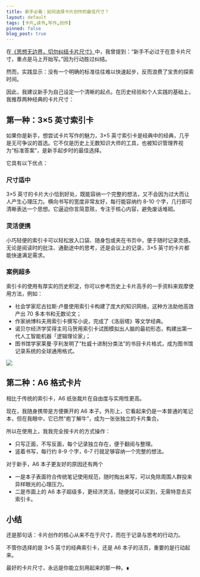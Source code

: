 ```yaml
---
title: 新手必看：如何选择卡片创作的最佳尺寸？
layout: default
tags: [卡片,读书,写作,创作]
pinned: false
blog_post: true
---
```



在[《思想无边界，切勿纠结卡片尺寸》](https://www.cnfeat.com/2024/11/18/CardSize.html)中，我曾提到：“新手不必过于在意卡片尺寸，重点是马上开始写。”因为行动胜过纠结。



然而，实践显示：没有一个明确的标准往往难以快速起步，反而浪费了宝贵的探索时间。



因此，我建议新手为自己设定一个清晰的起点。在历史经验和个人实践的基础上，我推荐两种经典的卡片尺寸：



## 第一种：3×5 英寸索引卡


如果你是新手，想尝试卡片写作的魅力，3×5 英寸索引卡是经典中的经典，几乎是无可争议的首选。它不仅是历史上无数知识大师的工具，也被知识管理界视为“标准答案”，是新手起步时的最佳选择。



它具有以下优点：



### 尺寸适中


3×5 英寸的卡片大小恰到好处，既能容纳一个完整的想法，又不会因为过大而让人产生心理压力。横向书写的宽度非常友好，每行能容纳约 8-10 个字，几行即可清晰表达一个思想。它逼迫你言简意赅，专注于核心内容，避免废话堆砌。



### 灵活便携


小巧轻便的索引卡可以轻松放入口袋、随身包或夹在书页中，便于随时记录灵感。无论是阅读时的批注、通勤途中的思考，还是会议上的记录，3×5 英寸的卡片都能快速满足需求。



### 案例超多


索引卡的使用有厚实的历史积淀，你可以参考历史上卡片高手的一手资料来观摩使用方法，例如：



+ 社会学家尼古拉斯·卢曼使用索引卡构建了庞大的知识网络，这种方法助他高效产出 70 多本书和无数论文；
+ 作家纳博科夫用索引卡撰写小说，完成了《洛丽塔》等文学经典。
+ 诺贝尔经济学奖得主司马贺用索引卡试图模拟出人脑的最初形态，构建出第一代人工智能机器「逻辑理论家」；
+ 图书馆学家莱曼·亨利发明了“杜威十进制分类法”的书目卡片格式，成为图书馆记录系统的全球通用格式。



![](https://s3.bmp.ovh/imgs/2024/11/28/e454cce525c3232e.png)



## 第二种：A6 格式卡片


相比于传统的索引卡，A6 纸张裁片在自由度与实用性更高。



现在，我随身携带是方便撕开的 A6 本子。外形上，它看起来仍是一本普通的笔记本，但在我眼中，它已然“庖丁解牛”，成为一张张独立的卡片集合。



所以在使用上，我我完全按卡片的方式操作：



+ 只写正面，不写反面，每个记录独立存在，便于翻阅与整理。
+ 竖着书写，每行约 8-9 个字，6-7 行就足够容纳一个完整的想法。



对于新手，A6 本子更友好的原因还有两个



+ 一是本子表面符合传统笔记使用规范，随时掏出来写，可以免除周围人群投来异样眼光的心理压力。
+ 二是市面上的 A6 本子超级多，更经济灵活，随便就可以买到，无需特意去买索引卡。



## 小结


还是那句话：卡片创作的核心从来不在于尺寸，而在于记录与思考的行动力。



不管你选择的是 3×5 英寸的经典索引卡，还是 A6 本子的活页，重要的是行动起来。



最好的卡片尺寸，永远是你能立刻用起来的那一种。∎

